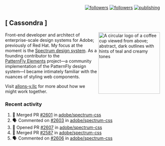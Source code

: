 <p align="right"><a rel="me" href="https://front-end.social/@castastrophe">
    <img alt="followers" title="Follow me on Mastodon" src="https://img.shields.io/mastodon/follow/109297102751309835?domain=https%3A%2F%2Ffront-end.social&label=Follow&logo=mastodon&logoColor=white&style=for-the-badge&labelColor=008080&color=006969"/></a>
  <a href="https://codepen.io/castastrophe/">
    <img alt="followers" title="Follow me on CodePen" src="https://img.shields.io/badge/23-1?color=640464&labelColor=7c007c&style=for-the-badge&logo=codepen&label=Follow"/></a>
<a href="https://castastrophe.medium.com/">
    <img alt="publishing" title="View articles on Medium" src="https://img.shields.io/badge/107-1?color=666&labelColor=444&label=subscribe&logo=medium&logoColor=white&style=for-the-badge"/></a>
</p>

## [&nbsp;Cassondra&nbsp;]

<img align="right" src="https://github-production-user-asset-6210df.s3.amazonaws.com/1840295/253016758-ba468774-1cd3-42c2-8f43-947b5eeb5edf.png" height="200" alt="A circular logo of a coffee cup viewed from above; abstract, dark outlines with hints of teal and creamy tones">

Front-end developer and architect of enterprise-scale design systems for Adobe; previously of Red Hat. My focus at the moment is the [Spectrum design system](https://github.com/adobe/spectrum-css). As a founding contributor to the [PatternFly&nbsp;Elements](https://github.com/patternfly/patternfly-elements) project&mdash;a community implementation of the PatternFly design system&mdash;I became intimately familiar with the nuances of styling web components.

Visit [allons-y.llc](http://allons-y.llc/) for more about how we might work together.

### Recent activity

<!--START_SECTION:activity-->
1. 🎉 Merged PR [#2601](https://github.com/adobe/spectrum-css/pull/2601) in [adobe/spectrum-css](https://github.com/adobe/spectrum-css)
2. 🗣 Commented on [#2603](https://github.com/adobe/spectrum-css/pull/2603#issuecomment-2018994334) in [adobe/spectrum-css](https://github.com/adobe/spectrum-css)
3. 💪 Opened PR [#2607](https://github.com/adobe/spectrum-css/pull/2607) in [adobe/spectrum-css](https://github.com/adobe/spectrum-css)
4. 🎉 Merged PR [#2587](https://github.com/adobe/spectrum-css/pull/2587) in [adobe/spectrum-css](https://github.com/adobe/spectrum-css)
5. 🗣 Commented on [#2606](https://github.com/adobe/spectrum-css/pull/2606#issuecomment-2018137586) in [adobe/spectrum-css](https://github.com/adobe/spectrum-css)
<!--END_SECTION:activity-->
